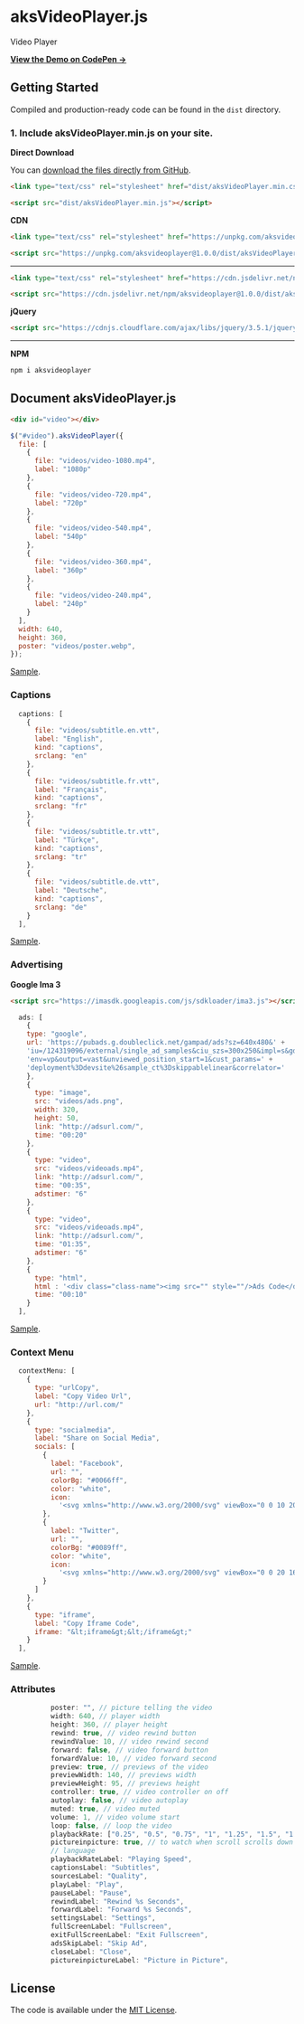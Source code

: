 # aksVideoPlayer.js
Video Player

**[View the Demo on CodePen &rarr;](https://codepen.io/collection/DPvrMq)**

## Getting Started

Compiled and production-ready code can be found in the `dist` directory.

### 1. Include aksVideoPlayer.min.js on your site.

**Direct Download**

You can [download the files directly from GitHub](https://github.com/Ahmetaksungur/aksvideoplayer/archive/main.zip).

```html
<link type="text/css" rel="stylesheet" href="dist/aksVideoPlayer.min.css">
```

```html
<script src="dist/aksVideoPlayer.min.js"></script>
```

**CDN**

```html
<link type="text/css" rel="stylesheet" href="https://unpkg.com/aksvideoplayer@1.0.0/dist/aksVideoPlayer.min.css">
```

```html
<script src="https://unpkg.com/aksvideoplayer@1.0.0/dist/aksVideoPlayer.min.js"></script>
```
---

```html
<link type="text/css" rel="stylesheet" href="https://cdn.jsdelivr.net/npm/aksvideoplayer@1.0.0/dist/aksVideoPlayer.min.css">
```

```html
<script src="https://cdn.jsdelivr.net/npm/aksvideoplayer@1.0.0/dist/aksVideoPlayer.min.js"></script>
```

**jQuery**

```html
<script src="https://cdnjs.cloudflare.com/ajax/libs/jquery/3.5.1/jquery.min.js"></script>
```
---

**NPM**

```bash
npm i aksvideoplayer
```


## Document aksVideoPlayer.js

```html
<div id="video"></div>
```

```js
$("#video").aksVideoPlayer({
  file: [
    {
      file: "videos/video-1080.mp4",
      label: "1080p"
    },
    {
      file: "videos/video-720.mp4",
      label: "720p"
    },
    {
      file: "videos/video-540.mp4",
      label: "540p"
    },
    {
      file: "videos/video-360.mp4",
      label: "360p"
    },
    {
      file: "videos/video-240.mp4",
      label: "240p"
    }
  ],
  width: 640,
  height: 360,
  poster: "videos/poster.webp",
});
```
[Sample](https://codepen.io/ahmetaksungur/pen/Jjbddem).

### Captions

```js
  captions: [
    {
      file: "videos/subtitle.en.vtt",
      label: "English",
      kind: "captions",
      srclang: "en"
    },
    {
      file: "videos/subtitle.fr.vtt",
      label: "Français",
      kind: "captions",
      srclang: "fr"
    },
    {
      file: "videos/subtitle.tr.vtt",
      label: "Türkçe",
      kind: "captions",
      srclang: "tr"
    },
    {
      file: "videos/subtitle.de.vtt",
      label: "Deutsche",
      kind: "captions",
      srclang: "de"
    }
  ],
```
[Sample](https://codepen.io/ahmetaksungur/pen/jOVPbOw).

### Advertising

**Google Ima 3**

```html
<script src="https://imasdk.googleapis.com/js/sdkloader/ima3.js"></script>
```

```js
  ads: [
    {
    type: "google",
    url: 'https://pubads.g.doubleclick.net/gampad/ads?sz=640x480&' +
    'iu=/124319096/external/single_ad_samples&ciu_szs=300x250&impl=s&gdfp_req=1&'+
    'env=vp&output=vast&unviewed_position_start=1&cust_params=' +
    'deployment%3Ddevsite%26sample_ct%3Dskippablelinear&correlator='
    },
    {
      type: "image",
      src: "videos/ads.png",
      width: 320,
      height: 50,
      link: "http://adsurl.com/",
      time: "00:20"
    },
    {
      type: "video",
      src: "videos/videoads.mp4",
      link: "http://adsurl.com/",
      time: "00:35",
      adstimer: "6"
    },
    {
      type: "video",
      src: "videos/videoads.mp4",
      link: "http://adsurl.com/",
      time: "01:35",
      adstimer: "6"
    },
    {
      type: "html",
      html : '<div class="class-name"><img src="" style=""/>Ads Code</div>',
      time: "00:10"
    }
  ],
```
[Sample](https://codepen.io/ahmetaksungur/pen/xxRGwGm).

### Context Menu

```js
  contextMenu: [
    {
      type: "urlCopy",
      label: "Copy Video Url",
      url: "http://url.com/"
    },
    {
      type: "socialmedia",
      label: "Share on Social Media",
      socials: [
        {
          label: "Facebook",
          url: "",
          colorBg: "#0066ff",
          color: "white",
          icon:
            '<svg xmlns="http://www.w3.org/2000/svg" viewBox="0 0 10 20"><defs/><path d="M8.174 3.32H10V.14A23.66 23.66 0 007.34 0C4.709 0 2.906 1.656 2.906 4.7v2.8H0v3.555h2.905V20h3.56v-8.945h2.789L9.697 7.5H6.466V5.05c0-1.027.276-1.73 1.708-1.73z" fill-rule="evenodd"/></svg>'
        },
        {
          label: "Twitter",
          url: "",
          colorBg: "#0089ff",
          color: "white",
          icon:
            '<svg xmlns="http://www.w3.org/2000/svg" viewBox="0 0 20 16"><defs/><path d="M17.944 3.987c.013.175.013.35.013.526C17.957 9.85 13.833 16 6.294 16c-2.322 0-4.48-.662-6.294-1.813.33.038.647.05.99.05 1.916 0 3.68-.637 5.089-1.725-1.802-.037-3.313-1.2-3.833-2.8.254.038.508.063.774.063.368 0 .736-.05 1.079-.137-1.878-.376-3.287-2-3.287-3.963v-.05c.546.3 1.18.488 1.853.512A4.02 4.02 0 01.838 2.775c0-.75.203-1.438.558-2.038a11.71 11.71 0 008.452 4.225 4.493 4.493 0 01-.102-.924c0-2.226 1.828-4.038 4.1-4.038 1.18 0 2.245.487 2.994 1.275A8.145 8.145 0 0019.442.3a4.038 4.038 0 01-1.802 2.225A8.316 8.316 0 0020 1.9a8.74 8.74 0 01-2.056 2.087z" fill-rule="evenodd"/></svg>'
        }
      ]
    },
    {
      type: "iframe",
      label: "Copy Iframe Code",
      iframe: "&lt;iframe&gt;&lt;/iframe&gt;"
    }
  ],
```
[Sample](https://codepen.io/ahmetaksungur/details/OJbVyMR).

### Attributes

```js
          poster: "", // picture telling the video
          width: 640, // player width
          height: 360, // player height
          rewind: true, // video rewind button
          rewindValue: 10, // video rewind second
          forward: false, // video forward button
          forwardValue: 10, // video forward second
          preview: true, // previews of the video
          previewWidth: 140, // previews width
          previewHeight: 95, // previews height
          controller: true, // video controller on off
          autoplay: false, // video autoplay
          muted: true, // video muted
          volume: 1, // video volume start
          loop: false, // loop the video
          playbackRate: ["0.25", "0.5", "0.75", "1", "1.25", "1.5", "1.75", "2"], // playbackRate
          pictureinpicture: true, // to watch when scroll scrolls down
          // language
          playbackRateLabel: "Playing Speed",
          captionsLabel: "Subtitles",
          sourcesLabel: "Quality",
          playLabel: "Play",
          pauseLabel: "Pause",
          rewindLabel: "Rewind %s Seconds",
          forwardLabel: "Forward %s Seconds",
          settingsLabel: "Settings",
          fullScreenLabel: "Fullscreen",
          exitFullScreenLabel: "Exit Fullscreen",
          adsSkipLabel: "Skip Ad",
          closeLabel: "Close",
          pictureinpictureLabel: "Picture in Picture",
```


## License

The code is available under the [MIT License](https://github.com/Ahmetaksungur/aksvideoplayer/blob/main/LICENSE).
